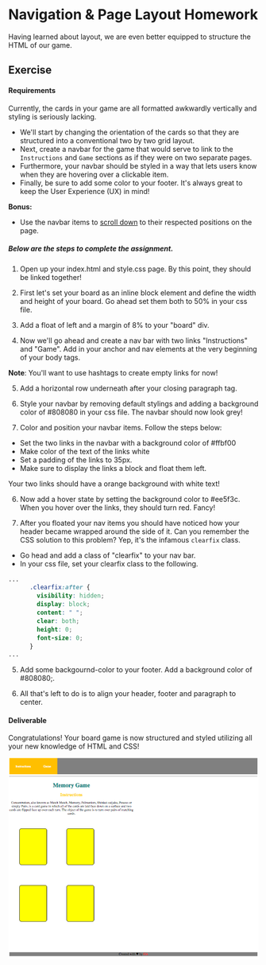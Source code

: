 # Navigation & Page Layout Homework

Having learned about layout, we are even better equipped to structure the HTML of our game.

## Exercise

#### Requirements

Currently, the cards in your game are all formatted awkwardly vertically and styling is seriously lacking.
* We'll start by changing the orientation of the cards so that they are structured into a conventional two by two grid layout.
* Next, create a navbar for the game that would serve to link to the `Instructions` and `Game` sections as if they were on two separate pages.
* Furthermore, your navbar should be styled in a way that lets users know when they are hovering over a clickable item.
* Finally, be sure to add some color to your footer.
It's always great to keep the User Experience (UX) in mind!

**Bonus:**

- Use the navbar items to [scroll down](https://developer.mozilla.org/en-US/docs/Web/HTML/Element/a) to their respected positions on the page.

##### Below are the steps to complete the assignment.

1) Open up your index.html and style.css page. By this point, they should be linked together!

2) First let's set your board as an inline block element and define the width and height of your board. Go ahead set them both to 50% in your css file.

3) Add a float of left and a margin of 8% to your "board" div.

4) Now we'll go ahead and create a nav bar with two links "Instructions" and "Game". Add in your anchor and nav elements at the very beginning of your body tags.

**Note**: You'll want to use hashtags to create empty links for now!

5) Add a horizontal row underneath after your closing paragraph tag.

4) Style your navbar by removing default stylings and adding a background color of #808080 in your css file. The navbar should now look grey!

5) Color and position your navbar items. Follow the steps below:

* Set the two links in the navbar with a background color of #ffbf00
* Make color of the text of the links white
* Set a padding of the links to 35px.
* Make sure to display the links a block and float them left.

Your two links should have a orange background with white text!

6) Now add a hover state by setting the background color to #ee5f3c. When you hover over the links, they should turn  red. Fancy!

4) After you floated your nav items you should have noticed how your header became wrapped around the side of it. Can you remember the CSS solution to this problem? Yep, it's the infamous `clearfix` class.

* Go head and add a class of "clearfix" to your nav bar.
* In your css file, set your clearfix class to the following.

```css
...
      .clearfix:after {
        visibility: hidden;
        display: block;
        content: " ";
        clear: both;
        height: 0;
        font-size: 0;
      }
...
```

5) Add some backgournd-color to your footer. Add a background color of #808080;.

6) All that's left to do is to align your header, footer and paragraph to center.


#### Deliverable

Congratulations! Your board game is now structured and styled utilizing all your new knowledge of HTML and CSS!

![](../assets/elkwebdesign/memorygame6.png)
